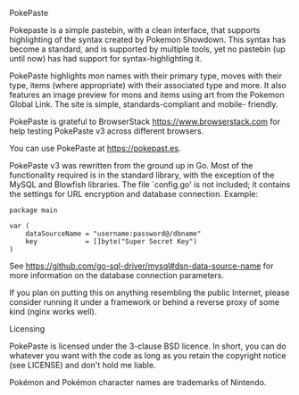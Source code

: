 PokePaste

Pokepaste is a simple pastebin, with a clean interface, that supports
highlighting of the syntax created by Pokemon Showdown. This syntax has
become a standard, and is supported by multiple tools, yet no pastebin
(up until now) has had support for syntax-highlighting it.

PokePaste highlights mon names with their primary type, moves with their
type, items (where appropriate) with their associated type and more. It
also features an image preview for mons and items using art from the
Pokemon Global Link. The site is simple, standards-compliant and mobile-
friendly.

PokePaste is grateful to BrowserStack <https://www.browserstack.com> for
help testing PokePaste v3 across different browsers.

You can use PokePaste at <https://pokepast.es>.

PokePaste v3 was rewritten from the ground up in Go. Most of the
functionality required is in the standard library, with the exception of
the MySQL and Blowfish libraries. The file `config.go' is not included;
it contains the settings for URL encryption and database connection.
Example:

	package main

	var (
		dataSourceName = "username:password@/dbname"
		key            = []byte("Super Secret Key")
	)

See <https://github.com/go-sql-driver/mysql#dsn-data-source-name> for
more information on the database connection parameters.

If you plan on putting this on anything resembling the public Internet,
please consider running it under a framework or behind a reverse proxy
of some kind (nginx works well).

Licensing

PokePaste is licensed under the 3-clause BSD licence. In short, you can
do whatever you want with the code as long as you retain the copyright
notice (see LICENSE) and don't hold me liable.

Pokémon and Pokémon character names are trademarks of Nintendo.
